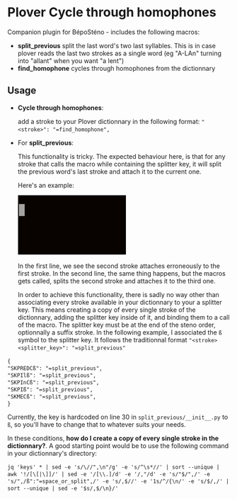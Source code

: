# Plover Cycle through homophones 

Companion plugin for BépoSténo - includes the following macros:
- **split_previous**
  split the last word's two last syllables. This is in case plover reads the last two strokes as a single word (eg "A-LAn" turning into "allant" when you want "a lent")
- **find_homophone**
  cycles through homophones from the dictionnary

## Usage
- **Cycle through homophones**:

  add a stroke to your Plover dictionnary in the following format: `"<stroke>": "=find_homophone",`

- For **split_previous**:

  This functionality is tricky. The expected behaviour here, is that for any stroke that calls the macro while containing the splitter key, it will split the previous word's last stroke and attach it to the current one. 

  Here's an example:

  ![Demo usage](https://github.com/AntoineBalaine/plover_cycle_homophones/blob/main/demo_assets/Peek%202022-11-21%2015-32.gif)

  In the first line, we see the second stroke attaches erroneously to the first stroke.
  In the second line, the same thing happens, but the macros gets called, splits the second stroke and attaches it to the third one.

  In order to achieve this functionality, there is sadly no way other than associating every stroke available in your dictionnary to your a splitter key. This means creating a copy of every single stroke of the dictionnary, adding the splitter key inside of it, and binding them to a call of the macro. The splitter key must be at the end of the steno order, optionnally a suffix stroke.
  In the following example, I associated the `ß` symbol to the splitter key. It follows the traditionnal format `"<stroke><splitter_key>": "=split_previous"`

```
{
"SKPREDCß": "=split_previous",
"SKPIlß": "=split_previous",
"SKPInCß": "=split_previous",
"SKPIß": "=split_previous",
"SKMECß": "=split_previous",
}
```
  Currently, the key is hardcoded on line 30 in `split_previous/__init__.py` to `ß`, so you'll have to change that to whatever suits your needs.

  In these conditions, **how do I create a copy of every single stroke in the dictionnary?**. A good starting point would be to use the following command in your dictionnary's directory: 

```
jq 'keys' * | sed -e 's/\//",\n"/g' -e 's/^\s*//' | sort --unique | awk '!/[\[|\]]/' | sed -e '/[\\.]/d' -e '/,"/d' -e 's/"$/",/' -e 's/",/ß":"=space_or_split",/' -e 's/,$//' -e '1s/^/{\n/' -e 's/$/,/' | sort --unique | sed -e '$s/,$/\n}/' 
```

